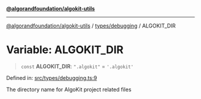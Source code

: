 [**@algorandfoundation/algokit-utils**](../../../README.md)

***

[@algorandfoundation/algokit-utils](../../../README.md) / [types/debugging](../README.md) / ALGOKIT\_DIR

# Variable: ALGOKIT\_DIR

> `const` **ALGOKIT\_DIR**: `".algokit"` = `'.algokit'`

Defined in: [src/types/debugging.ts:9](https://github.com/algorandfoundation/algokit-utils-ts/blob/main/src/types/debugging.ts#L9)

The directory name for AlgoKit project related files

